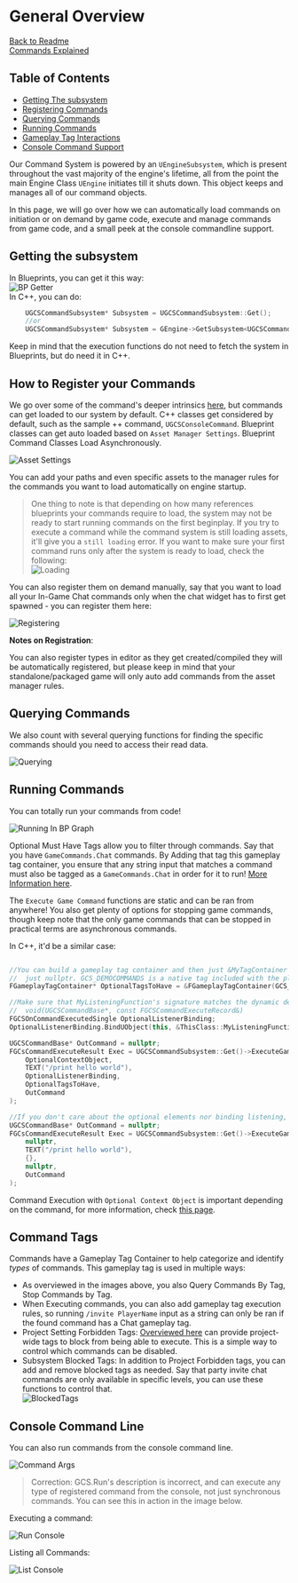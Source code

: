 # General Overview

[Back to Readme](/README.md)  
[Commands Explained](/CommandsExplained.md)  

## Table of Contents

* [Getting The subsystem](#getting-the-subsystem)  
* [Registering Commands](#how-to-register-your-commands)  
* [Querying Commands](#querying-commands)  
* [Running Commands](#running-commands)  
* [Gameplay Tag Interactions](#command-tags)  
* [Console Command Support](#console-command-line)  

Our Command System is powered by an `UEngineSubsystem`, which is present throughout the vast majority of the engine's lifetime, all from the point the main Engine Class `UEngine` initiates till it shuts down. This object keeps and manages all of our command objects.  

In this page, we will go over how we can automatically load commands on initiation or on demand by game code, execute and manage commands from game code, and a small peek at the console commandline support.  

## Getting the subsystem

In Blueprints, you can get it this way:  
![BP Getter](/Resources/BlueprintGraph/SubsystemGetter.jpg)  
In C++, you can do:  

```cpp
    UGCSCommandSubsystem* Subsystem = UGCSCommandSubsystem::Get();
    //or
    UGCSCommandSubsystem* Subsystem = GEngine->GetSubsystem<UGCSCommandSubsystem>();
```

Keep in mind that the execution functions do not need to fetch the system in Blueprints, but do need it in C++.  

## How to Register your Commands

We go over some of the command's deeper intrinsics [here](/CommandsExplained.md), but commands can get loaded to our system by default. C++ classes get considered by default, such as the sample ++ command, `UGCSConsoleCommand`. Blueprint classes can get auto loaded based on `Asset Manager Settings`. Blueprint Command Classes Load Asynchronously.  

![Asset Settings](/Resources/AssetManagerSettings.JPG)  

You can add your paths and even specific assets to the manager rules for the commands you want to load automatically on engine startup.  

> One thing to note is that depending on how many references blueprints your commands require to load, the system may not be ready to start running commands on the first beginplay. If you try to execute a command while the command system is still loading assets, it'll give you a `still loading` error. If you want to make sure your first command runs only after the system is ready to load, check the following:  
![Loading](/Resources/BlueprintGraph/SubsystemLoadingDelegate.JPG)  

You can also register them on demand manually, say that you want to load all your In-Game Chat commands only when the chat widget has to first get spawned - you can register them here:  

![Registering](/Resources/BlueprintGraph/SubsystemAddRemoveCommands.JPG)  

**Notes on Registration**:  

You can also register types in editor as they get created/compiled they will be automatically registered, but please keep in mind that your standalone/packaged game will only auto add commands from the asset manager rules.  

## Querying Commands

We also count with several querying functions for finding the specific commands should you need to access their read data.  

![Querying](/Resources/BlueprintGraph/SubsystemQueryCommands.JPG)  

## Running Commands

You can totally run your commands from code!  

![Running In BP Graph](/Resources/BlueprintGraph/ExecutingAndStoppingCommands.JPG)  

Optional Must Have Tags allow you to filter through commands. Say that you have `GameCommands.Chat` commands. By Adding that tag this gameplay tag container, you ensure that any string input that matches a command must also be tagged as a `GameCommands.Chat` in order for it to run! [More Information here](/CommandsExplained.md#admin).  

The `Execute Game Command` functions are static and can be ran from anywhere! You also get plenty of options for stopping game commands, though keep note that the only game commands that can be stopped in practical terms are asynchronous commands.  

In C++, it'd be a similar case:  

```cpp

//You can build a gameplay tag container and then just &MyTagContainer otherwise
//  just nullptr. GCS_DEMOCOMMANDS is a native tag included with the plugin.
FGameplayTagContainer* OptionalTagsToHave = &FGameplayTagContainer(GCS_DEMOCOMMANDS);

//Make sure that MyListeningFunction's signature matches the dynamic delegate, 
//  void(UGCSCommandBase*, const FGCSCommandExecuteRecord&)
FGCSOnCommandExecutedSingle OptionalListenerBinding;
OptionalListenerBinding.BindUObject(this, &ThisClass::MyListeningFunction);

UGCSCommandBase* OutCommand = nullptr;
FGCsCommandExecuteResult Exec = UGCSCommandSubsystem::Get()->ExecuteGameCommand(
    OptionalContextObject,
    TEXT("/print hello world"),
    OptionalListenerBinding,
    OptionalTagsToHave,
    OutCommand
);

//If you don't care about the optional elements nor binding listening, here's how that looks:
UGCSCommandBase* OutCommand = nullptr;
FGCsCommandExecuteResult Exec = UGCSCommandSubsystem::Get()->ExecuteGameCommand(
    nullptr,
    TEXT("/print hello world"),
    {},
    nullptr,
    OutCommand
);

```

Command Execution with `Optional Context Object` is important depending on the command, for more information, check [this page](/CommandsExplained.md).  

## Command Tags

Commands have a Gameplay Tag Container to help categorize and identify _types_ of commands. This gameplay tag is used in multiple ways:  

* As overviewed in the images above, you also Query Commands By Tag, Stop Commands by Tag.  
* When Executing commands, you can also add gameplay tag execution rules, so running `/invite PlayerName` input as a string can only be ran if the found command has a Chat gameplay tag.  
* Project Setting Forbidden Tags: [Overviewed here](/README.md#developer-settings) can provide project-wide tags to block from being able to execute. This is a simple way to control which commands can be disabled.  
* Subsystem Blocked Tags: In addition to Project Forbidden tags, you can add and remove blocked tags as needed. Say that party invite chat commands are only available in specific levels, you can use these functions to control that.  
![BlockedTags](/Resources/BlueprintGraph/DynamicallyBlockedTags.JPG)  

## Console Command Line

You can also run commands from the console command line.  

![Command Args](/Resources/ConsoleCommand/CommandListOverview.JPG)  

> Correction: GCS.Run's description is incorrect, and can execute any type of registered command from the console, not just synchronous commands. You can see this in action in the image below.  

Executing a command:  

![Run Console](/Resources/ConsoleCommand/CommandRun.JPG)  

Listing all Commands:

![List Console](/Resources/ConsoleCommand/CommandListAll.JPG)  
